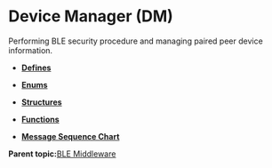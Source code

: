 # Device Manager \(DM\)

Performing BLE security procedure and managing paired peer device information.

-   **[Defines](GUID-5CB4FCDE-4F05-4A94-8CF6-BA811DC696D3.md)**  

-   **[Enums](GUID-730288F6-3858-4D97-AAB3-6AA21295106F.md)**  

-   **[Structures](GUID-E5E92890-D6CE-4B37-AD56-B4D84D746B1B.md)**  

-   **[Functions](GUID-C213A095-3AE2-4E42-8DA7-443CE189EE4C.md)**  

-   **[Message Sequence Chart](GUID-268D2099-1541-4334-B54F-4C46FBD9A391.md)**  


**Parent topic:**[BLE Middleware](GUID-DFAFDD89-A546-4A13-8D70-FE2468958DEC.md)

